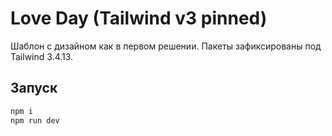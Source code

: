 # Love Day (Tailwind v3 pinned)
Шаблон с дизайном как в первом решении. Пакеты зафиксированы под Tailwind 3.4.13.

## Запуск
```powershell
npm i
npm run dev
```


